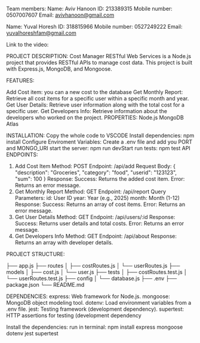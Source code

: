 Team members:
Name: Aviv Hanoon
ID: 213389315
Mobile number: 0507007607
Email: avivhanoon@gmail.com

Name: Yuval Horesh
ID: 318815966
Mobile number: 0527249222
Email: yuvalhoreshfam@gmail.com


Link to the video: 

PROJECT DESCRIPTION:
Cost Manager RESTful Web Services is a Node.js project that provides RESTful APIs to manage cost data. This project is built with Express.js, MongoDB, and Mongoose.


FEATURES:


Add Cost item: you can a new cost to the database 
Get Monthly Report: Retrieve all cost items for a specific user within a specific month and year.
Get User Details: Retrieve user information along with the total cost for a specific user.
Get Developers Info: Retrieve information about the developers who worked on the project.
PROPERTIES:
Node.js
MongoDB Atlas 

INSTALLATION:
Copy the whole code to VSCODE
Install dependencies: npm install
Configure Enviroment Variables: Create a .env file and add you PORT and MONGO_URI
start the server: npm run devStart
run tests: npm test
API ENDPOINTS:
1. Add Cost Item
Method: POST
Endpoint: /api/add
Request Body:
{
  "description": "Groceries",
  "category": "food",
  "userid": "123123",
  "sum": 100
}
Response:
Success: Returns the added cost item.
Error: Returns an error message.
2. Get Monthly Report
Method: GET
Endpoint: /api/report
Query Parameters:
id: User ID
year: Year (e.g., 2025)
month: Month (1-12)
Response:
Success: Returns an array of cost items.
Error: Returns an error message.
3. Get User Details
Method: GET
Endpoint: /api/users/:id
Response:
Success: Returns user details and total costs.
Error: Returns an error message.
4. Get Developers Info
Method: GET
Endpoint: /api/about
Response:
Returns an array with developer details.

PROJECT STRUCTURE:

├── app.js
├── routes
│   ├── costRoutes.js
│   └── userRoutes.js
├── models
│   ├── cost.js
│   └── user.js
├── tests
│   ├── costRoutes.test.js
│   └── userRoutes.test.js
├── config
│   └── database.js
├── .env
├── package.json
└── README.md


DEPENDENCIES:
express: Web framework for Node.js.
mongoose: MongoDB object modeling tool.
dotenv: Load environment variables from a .env file.
jest: Testing framework (development dependency).
supertest: HTTP assertions for testing (development dependency

Install the dependencies:
run in terminal: npm install express mongoose dotenv jest supertest
